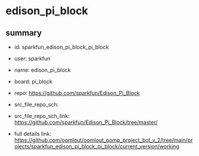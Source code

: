 # edison_pi_block
 
## summary 
* id: sparkfun_edison_pi_block_pi_block
* user: sparkfun
* name: edison_pi_block
* board: pi_block
* repo: https://github.com/sparkfun/Edison_Pi_Block



* src_file_repo_sch: 
* src_file_repo_sch_link: https://github.com/sparkfun/Edison_Pi_Block/tree/master/
* full details link: https://github.com/oomlout/oomlout_oomp_project_bot_v_2/tree/main/projects/sparkfun_edison_pi_block_pi_block/current_version/working  







